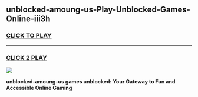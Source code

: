 
## unblocked-amoung-us-Play-Unblocked-Games-Online-iii3h
<h3>
<a href="https://premium76.site?title=unblocked-amoung-us&ref=25A">CLICK TO PLAY</a></h3>
<hr>

<h3>
<a href="https://premium76.site?title=unblocked-amoung-us&ref=25A">CLICK 2 PLAY</a>
  
</h3>

<a href="https://premium76.site?title=unblocked-amoung-us&ref=25A"><img src="https://clearcache.store/games.png"></a>


**unblocked-amoung-us games unblocked: Your Gateway to Fun and Accessible Online Gaming**
